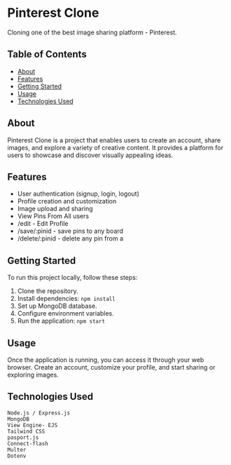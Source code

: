 # Pinterest Clone
Cloning one of the best image sharing platform - Pinterest.

## Table of Contents

- [About](#about)
- [Features](#features)
- [Getting Started](#getting-started)
- [Usage](#usage)
- [Technologies Used](#technologies-used)

## About

Pinterest Clone is a project that enables users to create an account, share images, and explore a variety of creative content. It provides a platform for users to showcase and discover visually appealing ideas.

## Features

- User authentication (signup, login, logout)
- Profile creation and customization
- Image upload and sharing
- View Pins From All users
- /edit           - Edit Profile
- /save/:pinid    - save pins to any board
- /delete/:pinid  - delete any pin from a 


## Getting Started

To run this project locally, follow these steps:

1. Clone the repository.
2. Install dependencies: `npm install`
3. Set up MongoDB database.
4. Configure environment variables.
5. Run the application: `npm start`

## Usage

Once the application is running, you can access it through your web browser. Create an account, customize your profile, and start sharing or exploring images.

## Technologies Used
```
Node.js / Express.js
MongoDB
View Engine- EJS
Tailwind CSS
pasport.js
Connect-flash
Multer
Dotenv
```